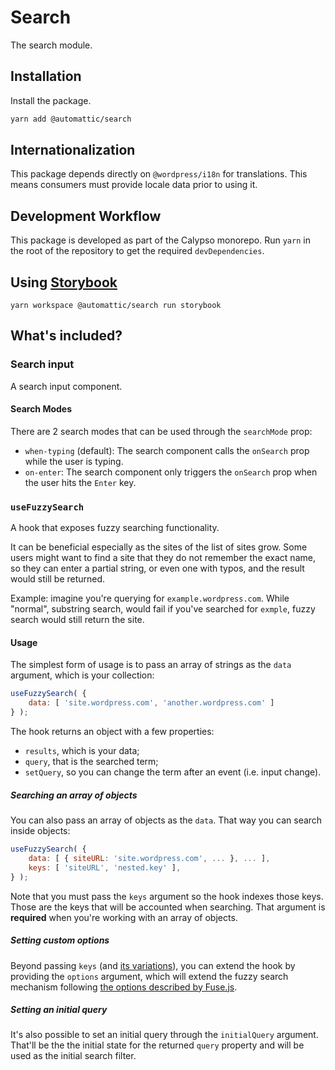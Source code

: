 # Search

The search module.

## Installation

Install the package.

```bash
yarn add @automattic/search
```

## Internationalization

This package depends directly on `@wordpress/i18n` for translations. This means consumers must provide locale data prior to using it.

## Development Workflow

This package is developed as part of the Calypso monorepo. Run `yarn`
in the root of the repository to get the required `devDependencies`.

## Using [Storybook](https://storybook.js.org/)

`yarn workspace @automattic/search run storybook`

## What's included?

### Search input

A search input component.

#### Search Modes

There are 2 search modes that can be used through the `searchMode` prop:

- `when-typing` (default): The search component calls the `onSearch` prop while the user is typing.
- `on-enter`: The search component only triggers the `onSearch` prop when the user hits the `Enter` key.

### `useFuzzySearch`

A hook that exposes fuzzy searching functionality.

It can be beneficial especially as the sites of the list of sites grow. Some users might want to find a site that they do not remember the exact name, so they can enter a partial string, or even one with typos, and the result would still be returned.

Example: imagine you're querying for `example.wordpress.com`. While "normal", substring search, would fail if you've searched for `exmple`, fuzzy search would still return the site.

#### Usage

The simplest form of usage is to pass an array of strings as the `data` argument, which is your collection:

```js
useFuzzySearch( {
	data: [ 'site.wordpress.com', 'another.wordpress.com' ]
} );
```

The hook returns an object with a few properties:
- `results`, which is your data;
- `query`, that is the searched term;
- `setQuery`, so you can change the term after an event (i.e. input change).


##### Searching an array of objects

You can also pass an array of objects as the `data`. That way you can search inside objects:

```js
useFuzzySearch( {
	data: [ { siteURL: 'site.wordpress.com', ... }, ... ],
	keys: [ 'siteURL', 'nested.key' ],
} );
```

Note that you must pass the `keys` argument so the hook indexes those keys. Those are the keys that will be accounted when searching. That argument is **required** when you're working with an array of objects.

##### Setting custom options

Beyond passing `keys` (and [its variations](https://fusejs.io/examples.html)), you can extend the hook by providing the `options` argument, which will extend the fuzzy search mechanism following [the options described by Fuse.js](https://fusejs.io/api/options.html).

##### Setting an initial query

It's also possible to set an initial query through the `initialQuery` argument. That'll be the the initial state for the returned `query` property and will be used as the initial search filter.

